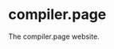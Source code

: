 # compiler.page
The compiler.page website.

<screenshot url="http://localhost:3000" to="screenshots/index.png" link="https://compiler.page" />